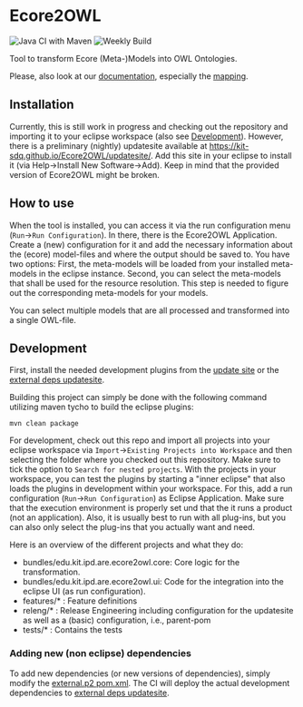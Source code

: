 # Ecore2OWL
![Java CI with Maven](https://github.com/kit-sdq/Ecore2OWL/workflows/Java%20CI%20with%20Maven/badge.svg?branch=master)
![Weekly Build](https://github.com/kit-sdq/Ecore2OWL/workflows/Weekly%20Build/badge.svg)

Tool to transform Ecore (Meta-)Models into OWL Ontologies.

Please, also look at our [documentation](./doc), especially the [mapping](./doc/mapping.md).

## Installation
Currently, this is still work in progress and checking out the repository and importing it to your eclipse workspace (also see [Development](#development)).
However, there is a preliminary (nightly) updatesite available at https://kit-sdq.github.io/Ecore2OWL/updatesite/. Add this site in your eclipse to install it (via Help->Install New Software->Add). Keep in mind that the provided version of Ecore2OWL might be broken.

## How to use
When the tool is installed, you can access it via the run configuration menu (`Run`->`Run Configuration`). In there, there is the Ecore2OWL Application.
Create a (new) configuration for it and add the necessary information about the (ecore) model-files and where the output should be saved to.
You have two options: First, the meta-models will be loaded from your installed meta-models in the eclipse instance. Second, you can select the meta-models that shall be used for the resource resolution.
This step is needed to figure out the corresponding meta-models for your models.

You can select multiple models that are all processed and transformed into a single OWL-file.

## Development
First, install the needed development plugins from the [update site](https://kit-sdq.github.io/Ecore2OWL/updatesite/) or the [external deps updatesite](https://kit-sdq.github.io/Ecore2OWL/external/).

Building this project can simply be done with the following command utilizing maven tycho to build the eclipse plugins:
```
mvn clean package
```

For development, check out this repo and import all projects into your eclipse workspace via `Import`->`Existing Projects into Workspace` and then selecting the folder where you checked out this repository. Make sure to tick the option to `Search for nested projects`.
With the projects in your workspace, you can test the plugins by starting a "inner eclipse" that also loads the plugins in development within your workspace. For this, add a run configuration (`Run`->`Run Configuration`) as Eclipse Application. Make sure that the execution environment is properly set und that the it runs a product (not an application). Also, it is usually best to run with all plug-ins, but you can also only select the plug-ins that you actually want and need.

Here is an overview of the different projects and what they do:
* bundles/edu.kit.ipd.are.ecore2owl.core: Core logic for the transformation.
* bundles/edu.kit.ipd.are.ecore2owl.ui: Code for the integration into the eclipse UI (as run configuration).
* features/* : Feature definitions
* releng/* : Release Engineering including configuration for the updatesite as well as a (basic) configuration, i.e., parent-pom
* tests/* : Contains the tests

### Adding new (non eclipse) dependencies
To add new dependencies (or new versions of dependencies), simply modify the [external.p2 pom.xml](external.p2/pom.xml).
The CI will deploy the actual development dependencies to [external deps updatesite](https://kit-sdq.github.io/Ecore2OWL/external/).


